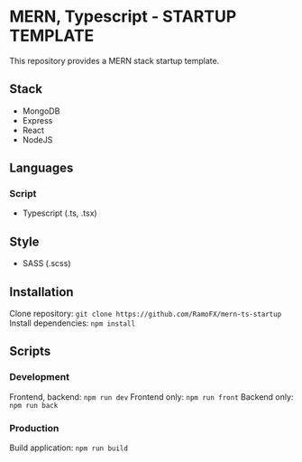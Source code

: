 # MERN, Typescript - STARTUP TEMPLATE
This repository provides a MERN stack startup template.

## Stack
- MongoDB
- Express
- React
- NodeJS

## Languages

### Script
- Typescript (.ts, .tsx)

## Style
- SASS (.scss)

## Installation
Clone repository: ```git clone https://github.com/RamoFX/mern-ts-startup```
Install dependencies: ```npm install```

## Scripts

### Development
Frontend, backend: ```npm run dev```
Frontend only: ```npm run front```
Backend only: ```npm run back```

### Production
Build application: ```npm run build```
